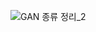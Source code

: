 ![GAN 종류 정리_2](https://user-images.githubusercontent.com/37301677/94356821-94392200-00cd-11eb-8f57-5a2c2b18a2a1.png)

